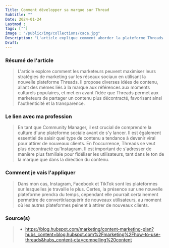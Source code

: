 ```yaml
---
Title: Comment développer sa marque sur Thread
Subtitle: ""
Date: 2024-01-24
Lastmod : 
Tags: [""]
image : "/public/img/collections/caca.jpg"
Description: "L'article explique comment aborder la plateforme Threads en tant que community manager."
Draft: 
---
```


### Résumé de l'article
> L'article explore comment les marketeurs peuvent maximiser leurs stratégies de marketing sur les réseaux sociaux en utilisant la nouvelle plateforme Threads. Il propose diverses idées de contenu, allant des mèmes liés à la marque aux références aux moments culturels populaires, et met en avant l'idée que Threads permet aux marketeurs de partager un contenu plus décontracté, favorisant ainsi l'authenticité et la transparence.

### Le lien avec ma profession
> En tant que Community Manager, il est crucial de comprendre la culture d'une plateforme sociale avant de s'y lancer. Il est également essentiel de saisir quel type de contenu a tendance à devenir viral pour attirer de nouveaux clients. En l'occurrence, Threads se veut plus décontracté qu'Instagram. Il est important de s'adresser de manière plus familiale pour fidéliser les utilisateurs, tant dans le ton de la marque que dans la direction du contenu.

### Comment je vais l'appliquer

> Dans mon cas, Instagram, Facebook et TikTok sont les plateformes sur lesquelles je travaille le plus. Certes, la présence sur une nouvelle plateforme prendra du temps, cependant elle pourrait certainement permettre de convertir/acquérir de nouveaux utilisateurs, au moment où les autres plateformes peinent à attirer de nouveaux clients.

### Source(s)
> - https://blog.hubspot.com/marketing/content-marketing-plan?hubs_content=blog.hubspot.com%2Fmarketing%2Fhow-to-use-threads&hubs_content-cta=compelling%20content
